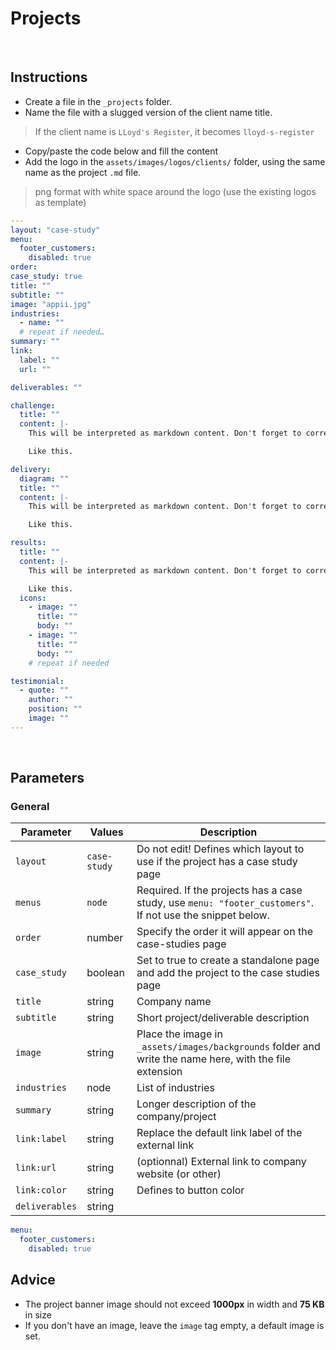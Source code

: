 # Projects

<!------------------------------------------------------>
<p>&nbsp;</p>
<!------------------------------------------------------>

## Instructions

- Create a file in the `_projects` folder.
- Name the file with a slugged version of the client name title.

> If the client name is `LLoyd's Register`, it becomes `lloyd-s-register`

- Copy/paste the code below and fill the content
- Add the logo in the `assets/images/logos/clients/` folder, using the same name as the project `.md` file.

> png format with white space around the logo (use the existing logos as template)


```yml
---
layout: "case-study"
menu:
  footer_customers:
    disabled: true
order:
case_study: true
title: ""
subtitle: ""
image: "appii.jpg"
industries:
  - name: ""
  # repeat if needed…
summary: ""
link: 
  label: ""
  url: ""

deliverables: ""

challenge: 
  title: ""
  content: |-
    This will be interpreted as markdown content. Don't forget to correctly indent everytime you go to a new line.

    Like this.

delivery:
  diagram: ""
  title: ""
  content: |-
    This will be interpreted as markdown content. Don't forget to correctly indent everytime you go to a new line.

    Like this.

results:
  title: ""
  content: |-
    This will be interpreted as markdown content. Don't forget to correctly indent everytime you go to a new line.

    Like this.
  icons:
    - image: ""
      title: ""
      body: ""
    - image: ""
      title: ""
      body: ""
    # repeat if needed

testimonial:
  - quote: ""
    author: ""
    position: ""
    image: ""
---
```

<!------------------------------------------------------>
<p>&nbsp;</p>
<!------------------------------------------------------>

## Parameters

### General

| Parameter | Values | Description |
| --- | --- | --- |
| `layout` | `case-study` | Do not edit! Defines which layout to use if the project has a case study page |
| `menus` | `node` | Required. If the projects has a case study, use `menu: "footer_customers"`. If not use the snippet below. |
| `order` | number | Specify the order it will appear on the case-studies page |
| `case_study` | boolean | Set to true to create a standalone page and add the project to the case studies page |
| `title` | string | Company name |
| `subtitle` | string | Short project/deliverable description |
| `image` | string | Place the image in `_assets/images/backgrounds` folder and write the name here, with the file extension |
| `industries` | node | List of industries |
| `summary` | string | Longer description of the company/project |
| `link:label` | string | Replace the default link label of the external link |
| `link:url` | string | (optionnal) External link to company website (or other) |
| `link:color` | string | Defines to button color |
| `deliverables` | string | |

```yml
menu:
  footer_customers:
    disabled: true
```

## Advice

- The project banner image should not exceed **1000px** in width and **75 KB** in size
- If you don't have an image, leave the `image` tag empty, a default image is set.
